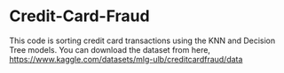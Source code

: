 # Credit-Card-Fraud
This code is sorting credit card transactions using the KNN and Decision Tree models.
You can download the dataset from here, https://www.kaggle.com/datasets/mlg-ulb/creditcardfraud/data 
